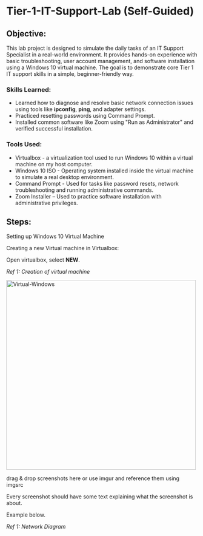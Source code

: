 # Tier-1-IT-Support-Lab (Self-Guided)


## Objective:
<!-- [Brief Objective - Remove this afterwards]  -->

This lab project is designed to simulate the daily tasks of an IT Support Specialist in a real-world environment. It provides hands-on experience with basic troubleshooting, user account management, and software installation using a Windows 10 virtual machine. The goal is to demonstrate core Tier 1 IT support skills in a simple, beginner-friendly way.

### Skills Learned:
<!--  [Bullet Points - Remove this afterwards]   -->

- Learned how to diagnose and resolve basic network connection issues using tools like **ipconfig**, **ping**, and adapter settings.
- Practiced resetting passwords using Command Prompt.
- Installed common software like Zoom using "Run as Administrator" and verified successful installation.
  

### Tools Used:
<!-- [Bullet Points - Remove this afterwards]  -->

- Virtualbox - a virtualization tool used to run Windows 10 within a virtual machine on my host computer.
- Windows 10 ISO - Operating system installed inside the virtual machine to simulate a real desktop environment.
- Command Prompt - Used for tasks like password resets, network troubleshooting and running administrative commands.
- Zoom Installer – Used to practice software installation with administrative privileges.

## Steps:
Setting up Windows 10 Virtual Machine

Creating a new Virtual machine in Virtualbox:

Open virtualbox, select **NEW**.

*Ref 1: Creation of virtual machine*

<img width="500" alt="Virtual-Windows" src="https://github.com/user-attachments/assets/3341916e-7e24-4680-8b46-ff40cbadc935" />




drag & drop screenshots here or use imgur and reference them using imgsrc

Every screenshot should have some text explaining what the screenshot is about.

Example below.

*Ref 1: Network Diagram*
